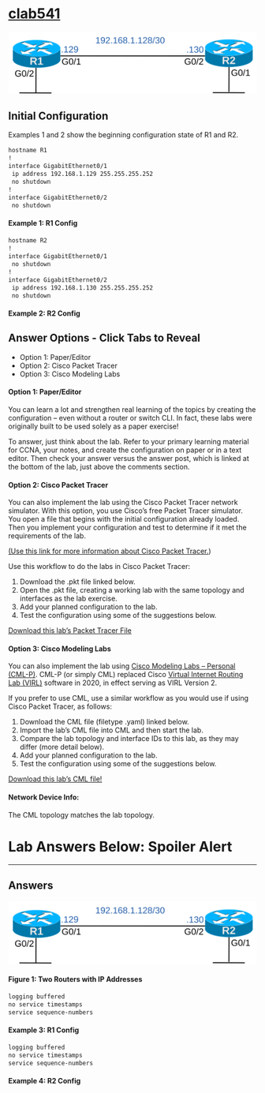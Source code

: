 # [clab541](https://www.certskills.com/clab541/)

![](../images/clab541_img1.svg)

## Initial Configuration

Examples 1 and 2 show the beginning configuration state of R1 and R2.

    hostname R1
    !
    interface GigabitEthernet0/1
     ip address 192.168.1.129 255.255.255.252
     no shutdown
    !
    interface GigabitEthernet0/2
     no shutdown

#### Example 1: R1 Config

    hostname R2
    !
    interface GigabitEthernet0/1
     no shutdown
    !
    interface GigabitEthernet0/2
     ip address 192.168.1.130 255.255.255.252
     no shutdown

#### Example 2: R2 Config

## Answer Options - Click Tabs to Reveal

- Option 1: Paper/Editor
- Option 2: Cisco Packet Tracer
- Option 3: Cisco Modeling Labs

#### Option 1: Paper/Editor

You can learn a lot and strengthen real learning of the topics by creating the configuration – even without a router or switch CLI. In fact, these labs were originally built to be used solely as a paper exercise!

To answer, just think about the lab. Refer to your primary learning material for CCNA, your notes, and create the configuration on paper or in a text editor. Then check your answer versus the answer post, which is linked at the bottom of the lab, just above the comments section.

#### Option 2: Cisco Packet Tracer

You can also implement the lab using the Cisco Packet Tracer network simulator. With this option, you use Cisco’s free Packet Tracer simulator. You open a file that begins with the initial configuration already loaded. Then you implement your configuration and test to determine if it met the requirements of the lab.

[(Use this link for more information about Cisco Packet Tracer.](https://www.certskills.com/packettracer))

Use this workflow to do the labs in Cisco Packet Tracer:

1. Download the .pkt file linked below.
2. Open the .pkt file, creating a working lab with the same topology and interfaces as the lab exercise.
3. Add your planned configuration to the lab.
4. Test the configuration using some of the suggestions below.

[Download this lab’s Packet Tracer File](https://files.certskills.com/virl/clab541.pkt)

#### Option 3: Cisco Modeling Labs

You can also implement the lab using [Cisco Modeling Labs – Personal (CML-P)](https://developer.cisco.com/modeling-labs/). CML-P (or simply CML) replaced Cisco [Virtual Internet Routing Lab (VIRL)](https://virl.cisco.com/) software in 2020, in effect serving as VIRL Version 2.

If you prefer to use CML, use a similar workflow as you would use if using Cisco Packet Tracer, as follows:

1. Download the CML file (filetype .yaml) linked below.
2. Import the lab’s CML file into CML and then start the lab.
3. Compare the lab topology and interface IDs to this lab, as they may differ (more detail below).
4. Add your planned configuration to the lab.
5. Test the configuration using some of the suggestions below.

[Download this lab’s CML file!](https://files.certskills.com/virl/clab541.yaml)

#### Network Device Info:

The CML topology matches the lab topology.

# Lab Answers Below: Spoiler Alert

---

## Answers

#### 

#### ![](../images/clab541_img1.svg)

#### Figure 1: Two Routers with IP Addresses

    logging buffered
    no service timestamps
    service sequence-numbers

#### Example 3: R1 Config

    logging buffered
    no service timestamps
    service sequence-numbers

#### Example 4: R2 Config